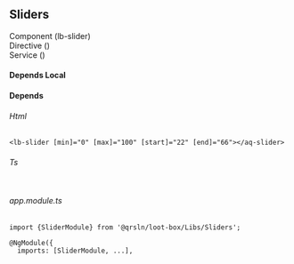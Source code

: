 ## Sliders
Component (lb-slider)  
Directive ()  
Service ()  

#### Depends Local

#### Depends

###### Html
```
<lb-slider [min]="0" [max]="100" [start]="22" [end]="66"></aq-slider>
```
###### Ts
```

```  
###### app.module.ts
```
import {SliderModule} from '@qrsln/loot-box/Libs/Sliders';

@NgModule({
  imports: [SliderModule, ...],

```  
